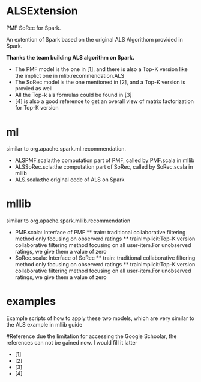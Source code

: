 # ALSExtension
PMF SoRec for Spark.

An extention of Spark based on the original ALS Algorithom provided in Spark.

**Thanks the team building ALS algorithm on Spark.**

* The PMF model is the one in [1], and there is also a Top-K version like the implict one in mlib.recommendation.ALS
* The SoRec model is the one mentioned in [2], and a Top-K version is provied as well
* All the Top-k als formulas could be found in [3]
* [4] is also a good reference to get an overall view of matrix factorization for Top-K version

# ml
similar to org.apache.spark.ml.recommendation.
* ALSPMF.scala:the computation part of PMF, called by PMF.scala in mllib
* ALSSoRec.scla:the computation part of SoRec, called by SoRec.scala in mllib
* ALS.scala:the original code of ALS on Spark

# mllib
similar to org.apache.spark.mllib.recommendation
* PMF.scala: Interface of PMF
** train: traditional collaborative filtering method only focusing on observerd ratings
** trainImplicit:Top-K version collaborative filtering method focusing on all user-item.For unobserved ratings, we give them a value of zero
* SoRec.scala: Interface of SoRec
** train: traditional collaborative filtering method only focusing on observerd ratings
** trainImplicit:Top-K version collaborative filtering method focusing on all user-item.For unobserved ratings, we give them a value of zero


# examples
Example scripts of how to apply these two models, which are very similar to the ALS example in mllib guide

#Reference
due the limitation for accessing the Google Schoolar, the references can not be gained now. I would fill it latter
* [1]
* [2]
* [3]
* [4]
